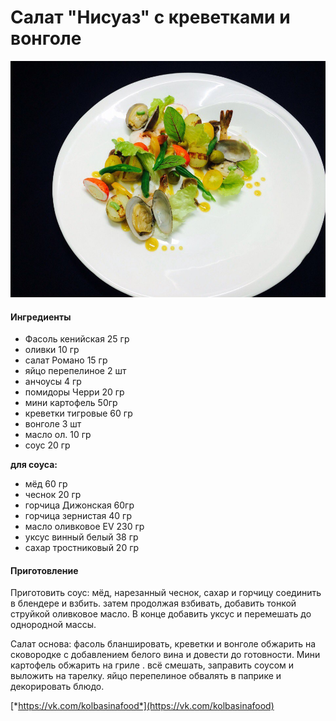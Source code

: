 ﻿---
image: ../pics/ok3Z3-3MkZQ.jpg
---
# Салат "Нисуаз" с креветками и вонголе

![Салат "Нисуаз" с креветками и вонголе](../pics/ok3Z3-3MkZQ.jpg)

#### Ингредиенты

* Фасоль кенийская 25 гр
* оливки 10 гр
* салат Романо 15 гр
* яйцо перепелиное 2 шт
* анчоусы 4 гр
* помидоры Черри 20 гр
* мини картофель 50гр
* креветки тигровые 60 гр
* вонголе 3 шт
* масло ол. 10 гр
* соус 20 гр

**для соуса:**

* мёд 60 гр
* чеснок 20 гр
* горчица Дижонская 60гр
* горчица зернистая 40 гр
* масло оливковое EV 230 гр
* уксус винный белый 38 гр
* сахар тростниковый 20 гр

#### Приготовление

Приготовить соус: мёд, нарезанный чеснок, сахар и горчицу соединить в блендере и взбить.
затем продолжая взбивать, добавить тонкой струйкой оливковое масло. В конце добавить уксус и перемешать до однородной массы.

Салат основа:
фасоль бланшировать, креветки и вонголе обжарить на сковородке с добавлением белого вина и довести до готовности. Мини картофель обжарить на гриле .
всё смешать, заправить соусом и выложить на тарелку. яйцо перепелиное обвалять в паприке и декорировать блюдо.

[*https://vk.com/kolbasinafood*](https://vk.com/kolbasinafood)

